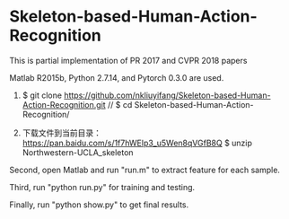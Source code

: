 # Skeleton-based-Human-Action-Recognition
This is partial implementation of PR 2017 and CVPR 2018 papers

Matlab R2015b, Python 2.7.14, and Pytorch 0.3.0 are used.

1. $ git clone https://github.com/nkliuyifang/Skeleton-based-Human-Action-Recognition.git //
   $ cd Skeleton-based-Human-Action-Recognition/

2. 下载文件到当前目录： https://pan.baidu.com/s/1f7hWElp3_u5Wen8qVGfB8Q
   $ unzip Northwestern-UCLA_skeleton

Second, open Matlab and run "run.m" to extract feature for each sample.

Third, run "python run.py" for training and testing.

Finally, run "python show.py" to get final results.
